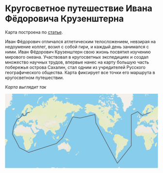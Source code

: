 # Кругосветное путешествие Ивана Фёдоровича Крузенштерна
Карта построена по [статье](https://pomnisvoih.ru/velikie-lyudi-rossii/puteshestvenniki/russkij-pervootkryvatel-ivan-fyodorovich-kruzenshtern.html). 

Иван Фёдорович отличался атлетическим телосложением, невзирая на недоумение коллег, возил с собой гири, и каждый день занимался с ними.
Иван Фёдорович Крузенштерн свою жизнь посвятил изучению мирового океана. Участвовал в кругосветных экспедициях и создал множество научных трудов, впервые нанес на карту большую часть побережья острова Сахалин, стал одним из учредителей Русского географического общества. Карта фиксирует все точки его маршрута в кругосветном путешествии.

*Карта выглядит так*

![image](map.png)
